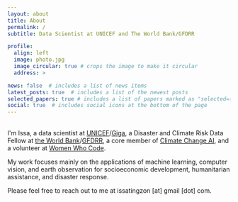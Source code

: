 ```yaml
---
layout: about
title: About
permalink: /
subtitle: Data Scientist at UNICEF and The World Bank/GFDRR

profile:
  align: left
  image: photo.jpg
  image_circular: true # crops the image to make it circular
  address: >

news: false  # includes a list of news items
latest_posts: true  # includes a list of the newest posts
selected_papers: true # includes a list of papers marked as "selected={true}"
social: true  # includes social icons at the bottom of the page
---
```

<br>
I'm Issa, a data scientist at <a href='https://www.unicef.org/'>UNICEF</a>/<a href='https://giga.global/about-us/'>Giga</a>, a Disaster and Climate Risk Data Fellow at <a href='https://www.worldbank.org/en/home'>the World Bank</a>/<a href='https://www.gfdrr.org/en'>GFDRR</a>, a core member of <a href='https://www.climatechange.ai/'>Climate Change AI</a>, and a volunteer at <a href='https://www.womenwhocode.com/manila/about'>Women Who Code</a>. 

My work focuses mainly on the applications of machine learning, computer vision, and earth observation for socioeconomic development, humanitarian assistance, and disaster response. 

Please feel free to reach out to me at issatingzon [at] gmail [dot] com.